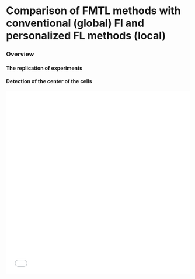 # Comparison of FMTL methods with conventional (global) Fl and personalized FL methods (local)


### Overview



#### The replication of experiments



#### Detection of the center of the cells
<iframe src="HUMAN_ACTIVITY_eta_test_convex.pdf" width="100%" height="500" frameborder="0" />

